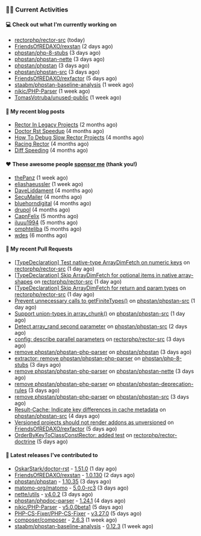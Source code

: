 ### 👨‍💻 Current Activities


#### 💻 Check out what I'm currently working on

- [rectorphp/rector-src](https://github.com/rectorphp/rector-src) (today)
- [FriendsOfREDAXO/rexstan](https://github.com/FriendsOfREDAXO/rexstan) (2 days ago)
- [phpstan/php-8-stubs](https://github.com/phpstan/php-8-stubs) (3 days ago)
- [phpstan/phpstan-nette](https://github.com/phpstan/phpstan-nette) (3 days ago)
- [phpstan/phpstan](https://github.com/phpstan/phpstan) (3 days ago)
- [phpstan/phpstan-src](https://github.com/phpstan/phpstan-src) (3 days ago)
- [FriendsOfREDAXO/rexfactor](https://github.com/FriendsOfREDAXO/rexfactor) (5 days ago)
- [staabm/phpstan-baseline-analysis](https://github.com/staabm/phpstan-baseline-analysis) (1 week ago)
- [nikic/PHP-Parser](https://github.com/nikic/PHP-Parser) (1 week ago)
- [TomasVotruba/unused-public](https://github.com/TomasVotruba/unused-public) (1 week ago)


#### 📜 My recent blog posts

- [Rector In Legacy Projects](https://staabm.github.io/2023/07/23/rector-in-legacy-projects.html) (2 months ago)
- [Doctor Rst Speedup](https://staabm.github.io/2023/05/18/doctor-rst-speedup.html) (4 months ago)
- [How To Debug Slow Rector Projects](https://staabm.github.io/2023/05/10/how-to-debug-slow-rector-projects.html) (4 months ago)
- [Racing Rector](https://staabm.github.io/2023/05/06/racing-rector.html) (4 months ago)
- [Diff Speeding](https://staabm.github.io/2023/05/01/diff-speeding.html) (4 months ago)


#### ❤️ These awesome people [sponsor me](https://github.com/sponsors/staabm) (thank you!)

- [thePanz](https://github.com/thePanz) (1 week ago)
- [eliashaeussler](https://github.com/eliashaeussler) (1 week ago)
- [DaveLiddament](https://github.com/DaveLiddament) (4 months ago)
- [SecuMailer](https://github.com/SecuMailer) (4 months ago)
- [bluehorndigital](https://github.com/bluehorndigital) (4 months ago)
- [drupol](https://github.com/drupol) (4 months ago)
- [CapnFelix](https://github.com/CapnFelix) (5 months ago)
- [iluuu1994](https://github.com/iluuu1994) (5 months ago)
- [omphteliba](https://github.com/omphteliba) (5 months ago)
- [wdes](https://github.com/wdes) (6 months ago)


#### 🔨 My recent Pull Requests

- [[TypeDeclaration] Test native-type ArrayDimFetch on numeric keys](https://github.com/rectorphp/rector-src/pull/5063) on [rectorphp/rector-src](https://github.com/rectorphp/rector-src) (1 day ago)
- [[TypeDeclaration] Skip ArrayDimFetch for optional items in native array-shapes](https://github.com/rectorphp/rector-src/pull/5060) on [rectorphp/rector-src](https://github.com/rectorphp/rector-src) (1 day ago)
- [[TypeDeclaration] Skip ArrayDimFetch for return and param types](https://github.com/rectorphp/rector-src/pull/5059) on [rectorphp/rector-src](https://github.com/rectorphp/rector-src) (1 day ago)
- [Prevent unnecessary calls to getFiniteTypes()](https://github.com/phpstan/phpstan-src/pull/2636) on [phpstan/phpstan-src](https://github.com/phpstan/phpstan-src) (1 day ago)
- [Support union-types in array_chunk()](https://github.com/phpstan/phpstan-src/pull/2635) on [phpstan/phpstan-src](https://github.com/phpstan/phpstan-src) (1 day ago)
- [Detect array_rand second parameter](https://github.com/phpstan/phpstan-src/pull/2633) on [phpstan/phpstan-src](https://github.com/phpstan/phpstan-src) (2 days ago)
- [config: describe parallel parameters](https://github.com/rectorphp/rector-src/pull/5048) on [rectorphp/rector-src](https://github.com/rectorphp/rector-src) (3 days ago)
- [remove phpstan/phpstan-php-parser](https://github.com/phpstan/phpstan/pull/9901) on [phpstan/phpstan](https://github.com/phpstan/phpstan) (3 days ago)
- [extractor: remove phpstan/phpstan-php-parser](https://github.com/phpstan/php-8-stubs/pull/75) on [phpstan/php-8-stubs](https://github.com/phpstan/php-8-stubs) (3 days ago)
- [remove phpstan/phpstan-php-parser](https://github.com/phpstan/phpstan-nette/pull/135) on [phpstan/phpstan-nette](https://github.com/phpstan/phpstan-nette) (3 days ago)
- [remove phpstan/phpstan-php-parser](https://github.com/phpstan/phpstan-deprecation-rules/pull/103) on [phpstan/phpstan-deprecation-rules](https://github.com/phpstan/phpstan-deprecation-rules) (3 days ago)
- [remove phpstan/phpstan-php-parser](https://github.com/phpstan/phpstan-src/pull/2632) on [phpstan/phpstan-src](https://github.com/phpstan/phpstan-src) (3 days ago)
- [Result-Cache: Indicate key differences in cache metadata](https://github.com/phpstan/phpstan-src/pull/2630) on [phpstan/phpstan-src](https://github.com/phpstan/phpstan-src) (4 days ago)
- [Versioned projects should not render addons as unversioned](https://github.com/FriendsOfREDAXO/rexfactor/pull/125) on [FriendsOfREDAXO/rexfactor](https://github.com/FriendsOfREDAXO/rexfactor) (5 days ago)
- [OrderByKeyToClassConstRector: added test](https://github.com/rectorphp/rector-doctrine/pull/231) on [rectorphp/rector-doctrine](https://github.com/rectorphp/rector-doctrine) (5 days ago)


#### 🔭 Latest releases I've contributed to

- [OskarStark/doctor-rst](https://github.com/OskarStark/doctor-rst) - [1.51.0](https://github.com/OskarStark/doctor-rst/releases/tag/1.51.0) (1 day ago)
- [FriendsOfREDAXO/rexstan](https://github.com/FriendsOfREDAXO/rexstan) - [1.0.130](https://github.com/FriendsOfREDAXO/rexstan/releases/tag/1.0.130) (2 days ago)
- [phpstan/phpstan](https://github.com/phpstan/phpstan) - [1.10.35](https://github.com/phpstan/phpstan/releases/tag/1.10.35) (3 days ago)
- [matomo-org/matomo](https://github.com/matomo-org/matomo) - [5.0.0-rc3](https://github.com/matomo-org/matomo/releases/tag/5.0.0-rc3) (3 days ago)
- [nette/utils](https://github.com/nette/utils) - [v4.0.2](https://github.com/nette/utils/releases/tag/v4.0.2) (3 days ago)
- [phpstan/phpdoc-parser](https://github.com/phpstan/phpdoc-parser) - [1.24.1](https://github.com/phpstan/phpdoc-parser/releases/tag/1.24.1) (4 days ago)
- [nikic/PHP-Parser](https://github.com/nikic/PHP-Parser) - [v5.0.0beta1](https://github.com/nikic/PHP-Parser/releases/tag/v5.0.0beta1) (5 days ago)
- [PHP-CS-Fixer/PHP-CS-Fixer](https://github.com/PHP-CS-Fixer/PHP-CS-Fixer) - [v3.27.0](https://github.com/PHP-CS-Fixer/PHP-CS-Fixer/releases/tag/v3.27.0) (5 days ago)
- [composer/composer](https://github.com/composer/composer) - [2.6.3](https://github.com/composer/composer/releases/tag/2.6.3) (1 week ago)
- [staabm/phpstan-baseline-analysis](https://github.com/staabm/phpstan-baseline-analysis) - [0.12.3](https://github.com/staabm/phpstan-baseline-analysis/releases/tag/0.12.3) (1 week ago)
